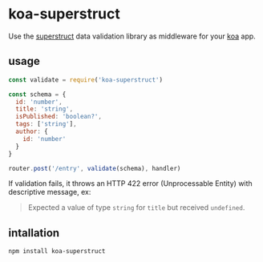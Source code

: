 # koa-superstruct
Use the [superstruct][superstruct] data validation library as middleware for your [koa][koa] app.

## usage
```javascript
const validate = require('koa-superstruct')

const schema = {
  id: 'number',
  title: 'string',
  isPublished: 'boolean?',
  tags: ['string'],
  author: {
    id: 'number'
  }
}

router.post('/entry', validate(schema), handler)
```

If validation fails, it throws an HTTP 422 error (Unprocessable Entity) with descriptive message, ex:

> Expected a value of type `string` for `title` but received `undefined`.

## intallation
```bash
npm install koa-superstruct
```

[superstruct]: https://github.com/ianstormtaylor/superstruct
[koa]: https://github.com/koajs/koa
